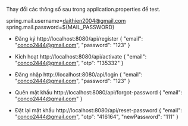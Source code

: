 Thay đổi các thông số sau trong application.properties để test.

spring.mail.username=daithien2004@gmail.com
spring.mail.password=${MAIL_PASSWORD}


* Đăng ký
http://localhost:8080/api/register
{
    "email": "conco2444@gmail.com",
    "password": "123"
}

* Kích hoạt
http://localhost:8080/api/activate
{
    "email": "conco2444@gmail.com",
    "otp": "135332"
}

* Đăng nhập
http://localhost:8080/api/login
{
    "email": "conco2444@gmail.com",
    "password": "123"
}

* Quên mật khẩu
http://localhost:8080/api/forgot-password
{
    "email": "conco2444@gmail.com"
}

* Đặt lại mật khẩu
http://localhost:8080/api/reset-password
{
    "email": "conco2444@gmail.com",
    "otp": "416164",
    "newPassword": "111"
}
